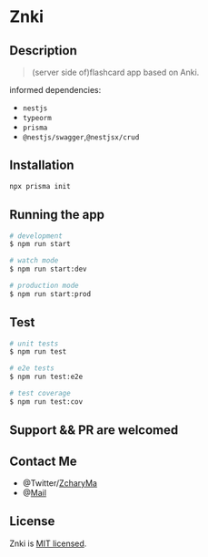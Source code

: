 # Znki

## Description

> (server side of)flashcard app based on Anki.

informed dependencies:

- `nestjs`
- `typeorm`
- `prisma`
- `@nestjs/swagger`,`@nestjsx/crud`

## Installation

```bash
npx prisma init
```

## Running the app

```bash
# development
$ npm run start

# watch mode
$ npm run start:dev

# production mode
$ npm run start:prod
```

## Test

```bash
# unit tests
$ npm run test

# e2e tests
$ npm run test:e2e

# test coverage
$ npm run test:cov
```

## Support && PR are welcomed

## Contact Me

- @Twitter/[ZcharyMa](https://twitter.com/zcharyma)
- @[Mail](mailto:zcharyma@gmail.com)

## License

Znki is [MIT licensed](LICENSE).
